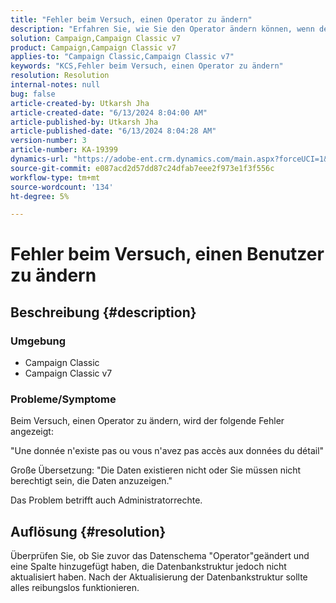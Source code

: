 ```yaml
---
title: "Fehler beim Versuch, einen Operator zu ändern"
description: "Erfahren Sie, wie Sie den Operator ändern können, wenn der Fehler auftritt, dass keine Daten vorhanden sind oder Sie nicht das Recht haben, Daten anzuzeigen, erscheint."
solution: Campaign,Campaign Classic v7
product: Campaign,Campaign Classic v7
applies-to: "Campaign Classic,Campaign Classic v7"
keywords: "KCS,Fehler beim Versuch, einen Operator zu ändern"
resolution: Resolution
internal-notes: null
bug: false
article-created-by: Utkarsh Jha
article-created-date: "6/13/2024 8:04:00 AM"
article-published-by: Utkarsh Jha
article-published-date: "6/13/2024 8:04:28 AM"
version-number: 3
article-number: KA-19399
dynamics-url: "https://adobe-ent.crm.dynamics.com/main.aspx?forceUCI=1&pagetype=entityrecord&etn=knowledgearticle&id=b1304b78-5b29-ef11-840b-000d3a37eaf2"
source-git-commit: e087acd2d57dd87c24dfab7eee2f973e1f3f556c
workflow-type: tm+mt
source-wordcount: '134'
ht-degree: 5%

---
```


# Fehler beim Versuch, einen Benutzer zu ändern

## Beschreibung {#description}


### <b>Umgebung</b>

- Campaign Classic
- Campaign Classic v7




### <b>Probleme/Symptome</b>

Beim Versuch, einen Operator zu ändern, wird der folgende Fehler angezeigt:

&quot;Une donnée n&#39;existe pas ou vous n&#39;avez pas accès aux données du détail&quot;

Große Übersetzung: &quot;Die Daten existieren nicht oder Sie müssen nicht berechtigt sein, die Daten anzuzeigen.&quot;

Das Problem betrifft auch Administratorrechte.


## Auflösung {#resolution}


Überprüfen Sie, ob Sie zuvor das Datenschema &quot;Operator&quot;geändert und eine Spalte hinzugefügt haben, die Datenbankstruktur jedoch nicht aktualisiert haben. Nach der Aktualisierung der Datenbankstruktur sollte alles reibungslos funktionieren.
